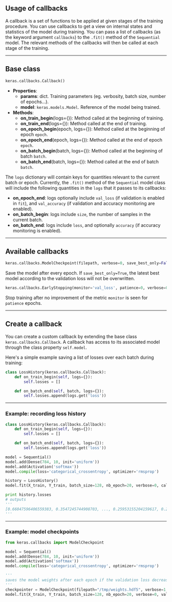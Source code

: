 ## Usage of callbacks

A callback is a set of functions to be applied at given stages of the training procedure. You can use callbacks to get a view on internal states and statistics of the model during training. You can pass a list of callbacks (as the keyword argument `callbacks`) to the `.fit()` method of the `Sequential` model. The relevant methods of the callbacks will then be called at each stage of the training.

---

## Base class

```python
keras.callbacks.Callback()
```
- __Properties__:
    - __params__: dict. Training parameters (eg. verbosity, batch size, number of epochs...).
    - __model__: `keras.models.Model`. Reference of the model being trained.
- __Methods__:
    - __on_train_begin__(logs={}): Method called at the beginning of training.
    - __on_train_end__(logs={}): Method called at the end of training.
    - __on_epoch_begin__(epoch, logs={}): Method called at the beginning of epoch `epoch`.
    - __on_epoch_end__(epoch, logs={}): Method called at the end of epoch `epoch`.
    - __on_batch_begin__(batch, logs={}): Method called at the beginning of batch `batch`.
    - __on_batch_end__(batch, logs={}): Method called at the end of batch `batch`.

The `logs` dictionary will contain keys for quantities relevant to the current batch or epoch. Currently, the `.fit()` method of the `Sequential` model class will include the following quantities in the `logs` that it passes to its callbacks:
- __on_epoch_end__: logs optionally include `val_loss` (if validation is enabled in `fit`), and `val_accuracy` (if validation and accuracy monitoring are enabled).
- __on_batch_begin__: logs include `size`, the number of samples in the current batch.
- __on_batch_end__: logs include `loss`, and optionally `accuracy` (if accuracy monitoring is enabled).

---

## Available callbacks

```python
keras.callbacks.ModelCheckpoint(filepath, verbose=0, save_best_only=False)
```

Save the model after every epoch. If `save_best_only=True`, the latest best model according to the validation loss will not be overwritten.


```python
keras.callbacks.EarlyStopping(monitor='val_loss', patience=0, verbose=0)
```

Stop training after no improvement of the metric `monitor` is seen for `patience` epochs.

---


## Create a callback

You can create a custom callback by extending the base class `keras.callbacks.Callback`. A callback has access to its associated model through the class property `self.model`.

Here's a simple example saving a list of losses over each batch during training:
```python
class LossHistory(keras.callbacks.Callback):
    def on_train_begin(self, logs={}):
        self.losses = []

    def on_batch_end(self, batch, logs={}):
        self.losses.append(logs.get('loss'))
```

---

### Example: recording loss history

```python
class LossHistory(keras.callbacks.Callback):
    def on_train_begin(self, logs={}):
        self.losses = []

    def on_batch_end(self, batch, logs={}):
        self.losses.append(logs.get('loss'))

model = Sequential()
model.add(Dense(784, 10, init='uniform'))
model.add(Activation('softmax'))
model.compile(loss='categorical_crossentropy', optimizer='rmsprop')

history = LossHistory()
model.fit(X_train, Y_train, batch_size=128, nb_epoch=20, verbose=0, callbacks=[history])

print history.losses
# outputs
'''
[0.66047596406559383, 0.3547245744908703, ..., 0.25953155204159617, 0.25901699725311789]
'''
```

---

### Example: model checkpoints

```python
from keras.callbacks import ModelCheckpoint

model = Sequential()
model.add(Dense(784, 10, init='uniform'))
model.add(Activation('softmax'))
model.compile(loss='categorical_crossentropy', optimizer='rmsprop')

'''
saves the model weights after each epoch if the validation loss decreased
'''
checkpointer = ModelCheckpoint(filepath="/tmp/weights.hdf5", verbose=1, save_best_only=True)
model.fit(X_train, Y_train, batch_size=128, nb_epoch=20, verbose=0, validation_data=(X_test, Y_test), callbacks=[checkpointer])

```
